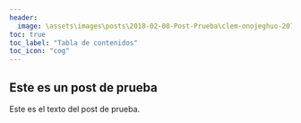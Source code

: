 ```yaml
---
header:
  image: \assets\images\posts\2018-02-08-Post-Prueba\clem-onojeghuo-207792.jpg
toc: true
toc_label: "Tabla de contenidos"
toc_icon: "cog"
---
```


## Este es un post de prueba

Este es el texto del post de prueba.